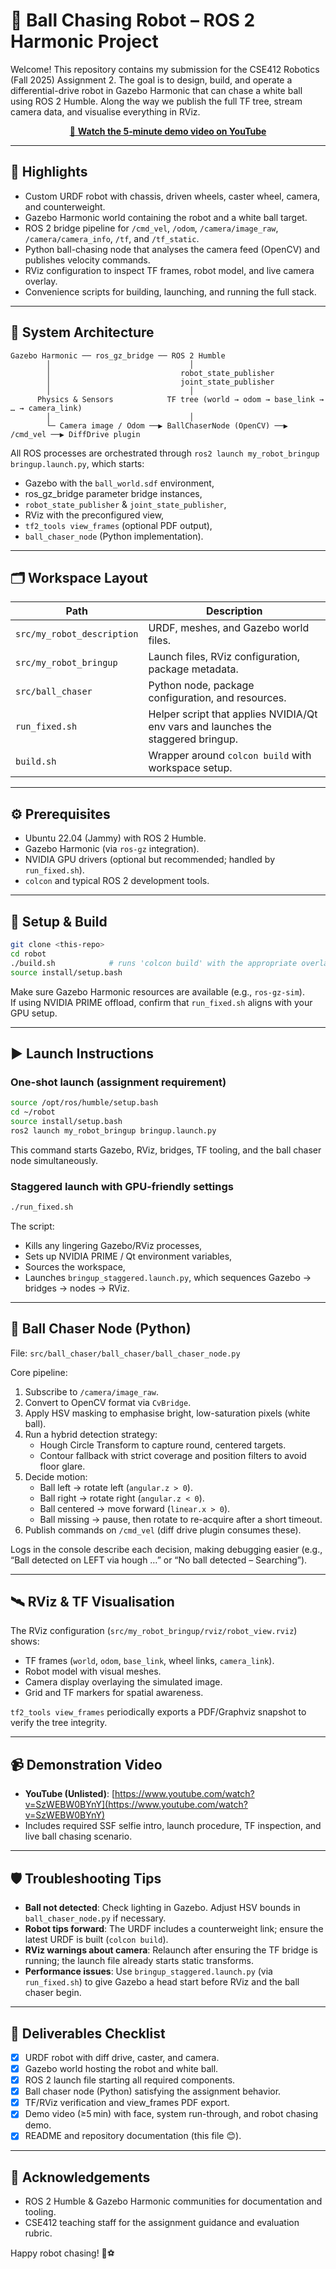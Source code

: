 # 🤖 Ball Chasing Robot – ROS 2 Harmonic Project

Welcome! This repository contains my submission for the CSE412 Robotics (Fall 2025) Assignment&nbsp;2. The goal is to design, build, and operate a differential-drive robot in Gazebo Harmonic that can chase a white ball using ROS&nbsp;2 Humble. Along the way we publish the full TF tree, stream camera data, and visualise everything in RViz.  

<p align="center">
  <a href="https://www.youtube.com/watch?v=SzWEBW0BYnY">
    🎥 <strong>Watch the 5‑minute demo video on YouTube</strong>
  </a>
</p>

---

## 🌟 Highlights
- Custom URDF robot with chassis, driven wheels, caster wheel, camera, and counterweight.
- Gazebo Harmonic world containing the robot and a white ball target.
- ROS 2 bridge pipeline for `/cmd_vel`, `/odom`, `/camera/image_raw`, `/camera/camera_info`, `/tf`, and `/tf_static`.
- Python ball-chasing node that analyses the camera feed (OpenCV) and publishes velocity commands.
- RViz configuration to inspect TF frames, robot model, and live camera overlay.
- Convenience scripts for building, launching, and running the full stack.

---

## 🧱 System Architecture

```
Gazebo Harmonic ── ros_gz_bridge ── ROS 2 Humble
        │                               │
        │                             robot_state_publisher
        │                             joint_state_publisher
        │                               │
      Physics & Sensors            TF tree (world → odom → base_link → … → camera_link)
        │                               │
        └─ Camera image / Odom ──▶ BallChaserNode (OpenCV) ──▶ /cmd_vel ──▶ DiffDrive plugin
```

All ROS processes are orchestrated through `ros2 launch my_robot_bringup bringup.launch.py`, which starts:
- Gazebo with the `ball_world.sdf` environment,
- ros_gz_bridge parameter bridge instances,
- `robot_state_publisher` & `joint_state_publisher`,
- RViz with the preconfigured view,
- `tf2_tools view_frames` (optional PDF output),
- `ball_chaser_node` (Python implementation).

---

## 🗂️ Workspace Layout

| Path | Description |
|------|-------------|
| `src/my_robot_description` | URDF, meshes, and Gazebo world files. |
| `src/my_robot_bringup` | Launch files, RViz configuration, package metadata. |
| `src/ball_chaser` | Python node, package configuration, and resources. |
| `run_fixed.sh` | Helper script that applies NVIDIA/Qt env vars and launches the staggered bringup. |
| `build.sh` | Wrapper around `colcon build` with workspace setup. |

---

## ⚙️ Prerequisites

- Ubuntu 22.04 (Jammy) with ROS 2 Humble.
- Gazebo Harmonic (via `ros-gz` integration).
- NVIDIA GPU drivers (optional but recommended; handled by `run_fixed.sh`).
- `colcon` and typical ROS 2 development tools.

---

## 🚀 Setup & Build

```bash
git clone <this-repo>
cd robot
./build.sh            # runs 'colcon build' with the appropriate overlays
source install/setup.bash
```

Make sure Gazebo Harmonic resources are available (e.g., `ros-gz-sim`).  
If using NVIDIA PRIME offload, confirm that `run_fixed.sh` aligns with your GPU setup.

---

## ▶️ Launch Instructions

### One-shot launch (assignment requirement)

```bash
source /opt/ros/humble/setup.bash
cd ~/robot
source install/setup.bash
ros2 launch my_robot_bringup bringup.launch.py
```

This command starts Gazebo, RViz, bridges, TF tooling, and the ball chaser node simultaneously.

### Staggered launch with GPU-friendly settings

```bash
./run_fixed.sh
```

The script:
- Kills any lingering Gazebo/RViz processes,
- Sets up NVIDIA PRIME / Qt environment variables,
- Sources the workspace,
- Launches `bringup_staggered.launch.py`, which sequences Gazebo → bridges → nodes → RViz.

---

## 🧠 Ball Chaser Node (Python)

File: `src/ball_chaser/ball_chaser/ball_chaser_node.py`

Core pipeline:
1. Subscribe to `/camera/image_raw`.
2. Convert to OpenCV format via `CvBridge`.
3. Apply HSV masking to emphasise bright, low-saturation pixels (white ball).
4. Run a hybrid detection strategy:
   - Hough Circle Transform to capture round, centered targets.
   - Contour fallback with strict coverage and position filters to avoid floor glare.
5. Decide motion:
   - Ball left → rotate left (`angular.z > 0`).
   - Ball right → rotate right (`angular.z < 0`).
   - Ball centered → move forward (`linear.x > 0`).
   - Ball missing → pause, then rotate to re-acquire after a short timeout.
6. Publish commands on `/cmd_vel` (diff drive plugin consumes these).

Logs in the console describe each decision, making debugging easier (e.g., “Ball detected on LEFT via hough …” or “No ball detected – Searching”).

---

## 🛰️ RViz & TF Visualisation

The RViz configuration (`src/my_robot_bringup/rviz/robot_view.rviz`) shows:
- TF frames (`world`, `odom`, `base_link`, wheel links, `camera_link`).
- Robot model with visual meshes.
- Camera display overlaying the simulated image.
- Grid and TF markers for spatial awareness.

`tf2_tools view_frames` periodically exports a PDF/Graphviz snapshot to verify the tree integrity.

---

## 📹 Demonstration Video

- **YouTube (Unlisted)**: [https://www.youtube.com/watch?v=SzWEBW0BYnY](https://www.youtube.com/watch?v=SzWEBW0BYnY)
- Includes required SSF selfie intro, launch procedure, TF inspection, and live ball chasing scenario.

---

## 🛡️ Troubleshooting Tips

- **Ball not detected**: Check lighting in Gazebo. Adjust HSV bounds in `ball_chaser_node.py` if necessary.
- **Robot tips forward**: The URDF includes a counterweight link; ensure the latest URDF is built (`colcon build`).
- **RViz warnings about camera**: Relaunch after ensuring the TF bridge is running; the launch file already starts static transforms.
- **Performance issues**: Use `bringup_staggered.launch.py` (via `run_fixed.sh`) to give Gazebo a head start before RViz and the ball chaser begin.

---

## 📝 Deliverables Checklist

- [x] URDF robot with diff drive, caster, and camera.
- [x] Gazebo world hosting the robot and white ball.
- [x] ROS 2 launch file starting all required components.
- [x] Ball chaser node (Python) satisfying the assignment behavior.
- [x] TF/RViz verification and view_frames PDF export.
- [x] Demo video (≥5 min) with face, system run-through, and robot chasing demo.
- [x] README and repository documentation (this file 😊).

---

## 🙏 Acknowledgements

- ROS 2 Humble & Gazebo Harmonic communities for documentation and tooling.
- CSE412 teaching staff for the assignment guidance and evaluation rubric.

Happy robot chasing! 🤖⚽
